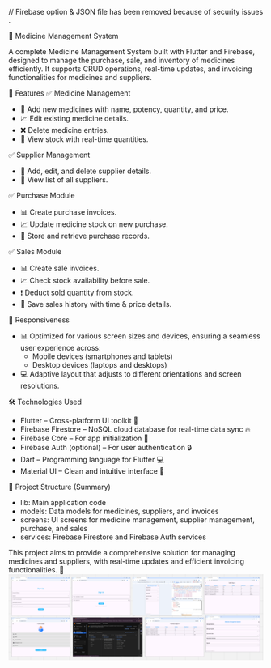 // Firebase option & JSON file has been removed because of security issues .

💊 Medicine Management System

A complete Medicine Management System built with Flutter and Firebase, designed to manage the purchase, sale, and inventory of medicines efficiently. It supports CRUD operations, real-time updates, and invoicing functionalities for medicines and suppliers.

🚀 Features
✅ Medicine Management
- 📝 Add new medicines with name, potency, quantity, and price.
- 📈 Edit existing medicine details.
- ❌ Delete medicine entries.
- 👀 View stock with real-time quantities.

✅ Supplier Management
- 📝 Add, edit, and delete supplier details.
- 👀 View list of all suppliers.

✅ Purchase Module
- 📊 Create purchase invoices.
- 📈 Update medicine stock on new purchase.
- 💾 Store and retrieve purchase records.

✅ Sales Module
- 📊 Create sale invoices.
- 📈 Check stock availability before sale.
- ❗ Deduct sold quantity from stock.
- 💾 Save sales history with time & price details.

📱 Responsiveness
- 📊 Optimized for various screen sizes and devices, ensuring a seamless user experience across:
    - Mobile devices (smartphones and tablets)
    - Desktop devices (laptops and desktops)
- 💻 Adaptive layout that adjusts to different orientations and screen resolutions.

🛠 Technologies Used
- Flutter – Cross-platform UI toolkit 🚀
- Firebase Firestore – NoSQL cloud database for real-time data sync 🔥
- Firebase Core – For app initialization 🔑
- Firebase Auth (optional) – For user authentication 🔒
- Dart – Programming language for Flutter 💻
- Material UI – Clean and intuitive interface 🎨

📂 Project Structure (Summary)
- lib: Main application code
- models: Data models for medicines, suppliers, and invoices
- screens: UI screens for medicine management, supplier management, purchase, and sales
- services: Firebase Firestore and Firebase Auth services

This project aims to provide a comprehensive solution for managing medicines and suppliers, with real-time updates and efficient invoicing functionalities. 💪
![image](https://github.com/Ali-Hamza-007/Medicine-Management-System/blob/7983b26051d7d80e8c1199ad9fb71cab3bba5eb0/screenshot.png)

